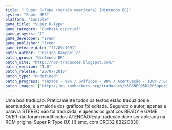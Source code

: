 ```yaml
---
title: " Super R-Type (versão americana) (Nintendo BR)"
system: "Super NES"
platform: "Console"
game_title: "Super R-Type"
game_category: "Combate espacial"
game_players: "1"
game_developer: "Irem"
game_publisher: "Irem"
game_release_date: "??/09/1991"
patch_author: "Joelson Kamppello"
patch_group: "Nintendo BR"
patch_site: "http://nbr-traducoes.blogspot.com/"
patch_version: "1.0"
patch_release: "26/07/2010"
patch_type: "undefined"
patch_progress: "Textos - 99% / Gráficos - 90% / Acentuação - 100% / Geral - 95%"
patch_images: ["http://img.romhackers.org/traducoes/%5BSNES%5D%20Super%20R-Type%20-%20Nintendo%20BR%20-%201.png","http://img.romhackers.org/traducoes/%5BSNES%5D%20Super%20R-Type%20-%20Nintendo%20BR%20-%202.png","http://img.romhackers.org/traducoes/%5BSNES%5D%20Super%20R-Type%20-%20Nintendo%20BR%20-%203.png"]
---
```

Uma boa tradução. Praticamente todos os textos estão traduzidos e acentuados, e a maioria dos gráficos foi editada. Segundo o autor, apenas a palavra STEREO não foi traduzida, e apenas os gráficos READY e GAME OVER não foram modificados.ATENÇÃO:Esta tradução deve ser aplicada na ROM original Super R-Type (U) [!].smc, com CRC32 8B22C830.